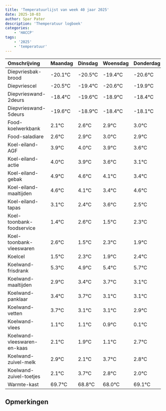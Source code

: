 ```yaml
---
title: 'Temperatuurlijst van week 40 jaar 2025'
date: 2025-10-03
author: Spar Pater
description: 'Themperatuur logboek'
categories:
    - 'HACCP'
tags:
    - '2025'
    - 'temperatuur'
---
```

|Omschrijving|Maandag|Dinsdag|Woensdag|Donderdag|Vrijdag|Zaterdag|Zondag|
|:---|:---|:---|:---|:---|:---|:---|:---|
|Diepvriesbak-brood|-20.1°C|-20.5°C|-19.4°C|-20.6°C|-19.9°C| | |
|Diepvriescel|-20.5°C|-19.4°C|-20.6°C|-19.9°C|-19.4°C| | |
|Diepvrieswand-2deurs|-18.4°C|-19.6°C|-18.9°C|-18.4°C|-18.1°C| | |
|Diepvrieswand-5deurs|-19.6°C|-18.9°C|-18.4°C|-18.1°C|-18.0°C| | |
|Food-koelwerkbank|2.1°C|2.6°C|2.9°C|3.0°C|2.9°C| | |
|Food-saladiare|2.6°C|2.9°C|3.0°C|2.9°C|2.6°C| | |
|Koel-eiland-AGF|3.9°C|4.0°C|3.9°C|3.6°C|3.1°C| | |
|Koel-eiland-actie|4.0°C|3.9°C|3.6°C|3.1°C|2.4°C| | |
|Koel-eiland-gebak|4.9°C|4.6°C|4.1°C|3.4°C|4.6°C| | |
|Koel-eiland-maaltijden|4.6°C|4.1°C|3.4°C|4.6°C|3.5°C| | |
|Koel-eiland-tapas|3.1°C|2.4°C|3.6°C|2.5°C|3.3°C| | |
|Koel-toonbank-foodservice|1.4°C|2.6°C|1.5°C|2.3°C|1.9°C| | |
|Koel-toonbank-vleeswaren|2.6°C|1.5°C|2.3°C|1.9°C|2.4°C| | |
|Koelcel|1.5°C|2.3°C|1.9°C|2.4°C|2.7°C| | |
|Koelwand-frisdrank|5.3°C|4.9°C|5.4°C|5.7°C|5.1°C| | |
|Koelwand-maaltijden|2.9°C|3.4°C|3.7°C|3.1°C|3.1°C| | |
|Koelwand-panklaar|3.4°C|3.7°C|3.1°C|3.1°C|2.9°C| | |
|Koelwand-vetten|3.7°C|3.1°C|3.1°C|2.9°C|2.1°C| | |
|Koelwand-vlees|1.1°C|1.1°C|0.9°C|0.1°C|1.7°C| | |
|Koelwand-vleeswaren-en-kaas|2.1°C|1.9°C|1.1°C|2.7°C|1.8°C| | |
|Koelwand-zuivel-melk|2.9°C|2.1°C|3.7°C|2.8°C|2.0°C| | |
|Koelwand-zuivel-toetjes|2.1°C|3.7°C|2.8°C|2.0°C|3.1°C| | |
|Warmte-kast|69.7°C|68.8°C|68.0°C|69.1°C|68.0°C| | |

## Opmerkingen


